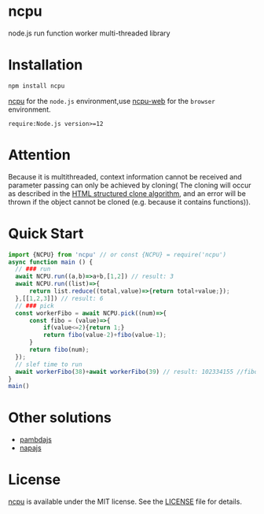 # ncpu
node.js run function worker multi-threaded library

# Installation 
```sh
npm install ncpu
```
[ncpu](https://github.com/zy445566/ncpu) for the `node.js` environment,use [ncpu-web](https://github.com/zy445566/ncpu-web) for the `browser` environment.


`require:Node.js version>=12`


# Attention
Because it is multithreaded, context information cannot be received and parameter passing can only be achieved by cloning(
The cloning will occur as described in the [HTML structured clone algorithm](https://developer.mozilla.org/en-US/docs/Web/API/Web_Workers_API/Structured_clone_algorithm), and an error will be thrown if the object cannot be cloned (e.g. because it contains functions)).

# Quick Start
```js
import {NCPU} from 'ncpu' // or const {NCPU} = require('ncpu')
async function main () {
  // ### run
  await NCPU.run((a,b)=>a+b,[1,2]) // result: 3
  await NCPU.run((list)=>{
      return list.reduce((total,value)=>{return total+value;});
  },[[1,2,3]]) // result: 6
  // ### pick
  const workerFibo = await NCPU.pick((num)=>{
      const fibo = (value)=>{
          if(value<=2){return 1;}
          return fibo(value-2)+fibo(value-1);
      }
      return fibo(num);
  });
  // slef time to run
  await workerFibo(38)+await workerFibo(39) // result: 102334155 //fibo(40)
}
main()
```

# Other solutions
* [pambdajs](https://github.com/tim-hub/pambdajs)
* [napajs](https://github.com/microsoft/napajs)

# License
[ncpu](https://github.com/zy445566/ncpu) is available under the MIT license. See the [LICENSE](https://github.com/zy445566/ncpu/blob/master/LICENSE) file for details.
